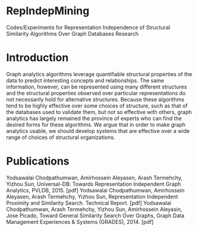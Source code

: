 # RepIndepMining
Codes/Experiments for Representation Independence of Structural Similarity Algorithms Over Graph Databases Research

# Introduction
Graph analytics algorithms leverage quantifiable structural properties of the data to predict interesting concepts and relationships. The same information, however, can be represented using many different structures and the structural properties observed over particular representations do not necessarily hold for alternative structures. Because these algorithms tend to be highly effective over some choices of structure, such as that of the databases used to validate them, but not so effective with others, graph analytics has largely remained the province of experts who can find the desired forms for these algorithms. We argue that in order to make graph analytics usable, we should develop systems that are effective over a wide range of choices of structural organizations.

# Publications
Yodsawalai Chodpathumwan, Amirhossein Aleyasen, Arash Termehchy, Yizhou Sun, Universal-DB: Towards Representation Independent Graph Analytics, PVLDB, 2015. [pdf]
Yodsawalai Chodpathumwan, Amirhossein Aleyasen, Arash Termehchy, Yizhou Sun, Representation Independent Proximity and Similarity Search. Technical Report. [pdf]
Yodsawalai Chodpathumwan, Arash Termehchy, Yizhou Sun, Amirhossein Aleyasin, Jose Picado, Toward General Similarity Search Over Graphs, Graph Data Management Experiences & Systems (GRADES), 2014. [pdf]
